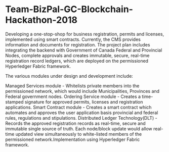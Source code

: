 # Team-BizPal-GC-Blockchain-Hackathon-2018

Developing a one-stop-shop for business registration, permits and licenses, implemented using smart contracts. Currently, the CMS provides information and documents for registration. The project plan includes integrating the backend with Government of Canada Federal and Provincial Nodes, complete approvals and creates immutable, secure, real-time registration record ledgers, which are deployed on the permissioned Hyperledger Fabric framework.

The various modules under design and development include:

Managed Services module - Whitelists private members into the permissioned network, which would include Municipalities, Provinces and Federal government nodes. Ordering Service module - Creates a time-stamped signature for approved permits, licenses and registration applications. Smart Contract module - Creates a smart contract which automates and approves the user application basis provincial and federal rules, regulations and stipulations. Distributed Ledger Technology(DLT) - Records the approved registration records as real-time, secure and immutable single source of truth. Each node/block update would allow real-time updated view simultaneously to white-listed members of the permissioned network.Implementation using Hyperledger Fabric framework.
